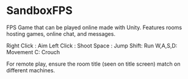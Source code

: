 # SandboxFPS

FPS Game that can be played online made with Unity. Features rooms hosting games, online chat, and messages. 

Right Click : Aim
Left Click : Shoot
Space : Jump
Shift: Run
W,A,S,D: Movement
C: Crouch

For remote play, ensure the room title (seen on title screen) match on different machines.


